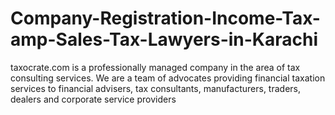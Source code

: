 # Company-Registration-Income-Tax-amp-Sales-Tax-Lawyers-in-Karachi
taxocrate.com is a professionally managed company in the area of tax consulting services. We are a team of advocates providing financial taxation services to financial advisers, tax consultants, manufacturers, traders, dealers and corporate service providers
